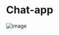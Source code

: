 # Chat-app



![image](https://user-images.githubusercontent.com/65185652/218248316-fccba666-9a70-4864-8f23-6a33a0411811.png)
